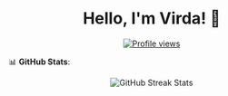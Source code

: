<h1 align="center">Hello, I'm Virda! 👋</h1>

<p align="center">
  <a href="https://github.com/0xvirda"><img src="https://komarev.com/ghpvc/?username=0xvirda&style=for-the-badge" alt="Profile views"/></a>
</p>

📊 **GitHub Stats**:
<p align="center">
  <img src="https://github-readme-streak-stats.herokuapp.com/?user=0xvirda&theme=algolia" alt="GitHub Streak Stats"/>
</p>
